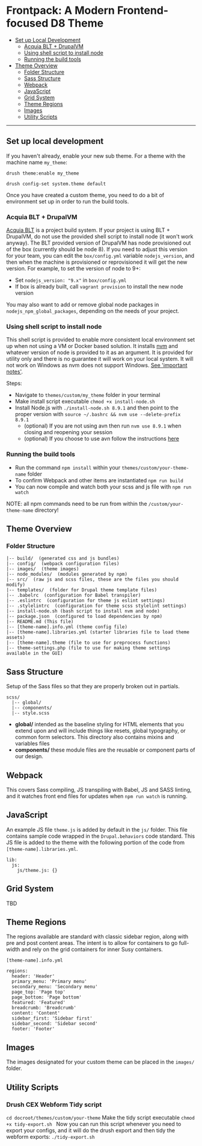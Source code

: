 # Frontpack: A Modern Frontend-focused D8 Theme

* [Set up Local Development](#set-up-local-development)
  * [Acquia BLT + DrupalVM](#acquia-blt-drupalvm)
  * [Using shell script to install node](#using-shell-script-to-install-node)
  * [Running the build tools](#running-the-build-tools)
* [Theme Overview](#theme-overview)
  * [Folder Structure](#folder-structure)
  * [Sass Structure](#sass-structure)
  * [Webpack](#webpack)
  * [JavaScript](#javascript)
  * [Grid System](#grid-system)
  * [Theme Regions](#theme-regions)
  * [Images](#images)
  * [Utility Scripts](#utility-scripts)

---


## Set up local development

If you haven't already, enable your new sub theme. For a theme with the machine name `my_theme`:

`drush theme:enable my_theme`

`drush config-set system.theme default`

Once you have created a custom theme, you need to do a bit of environment set up in order to run the build tools.


### Acquia BLT + DrupalVM

[Acquia BLT](http://blt.readthedocs.io/en/latest/) is a project build system. If your project is using BLT + DrupalVM, do not use the provided shell script to install node (it won't work anyway). The BLT provided version of DrupalVM has node provisioned out of the box (currently should be node 8). If you need to adjust this version for your team, you can edit the `box/config.yml` variable `nodejs_version`, and then when the machine is provisioned or reprovisioned it will get the new version. For example, to set the version of node to 9+:

* Set `nodejs_version: "9.x"` in `box/config.yml`
* If box is already built, call `vagrant provision` to install the new node version

You may also want to add or remove global node packages in `nodejs_npm_global_packages`, depending on the needs of your project.


### Using shell script to install node
This shell script is provided to enable more consistent local environment set up when not using a VM or Docker based solution. It installs [nvm](https://github.com/creationix/nvm) and whatever version of node is provided to it as an argument. It is provided for utility only and there is no guarantee it will work on your local system. It will not work on Windows as nvm does not support Windows. [See 'important notes'](https://github.com/creationix/nvm#important-notes).

Steps: 
* Navigate to `themes/custom/my_theme` folder in your terminal
* Make install script executable `chmod +x install-node.sh `
* Install Node.js with `./install-node.sh 8.9.1` and then point to the proper version with `source ~/.bashrc && nvm use --delete-prefix 8.9.1` 
  * (optional) If you are not using avn then run `nvm use 8.9.1` when closing and reopening your session
  * (optional) If you choose to use avn follow the instructions [here](_readme/setup-full.md#avn)


### Running the build tools

* Run the command `npm install` within your `themes/custom/your-theme-name` folder
* To confirm Webpack and other items are instantiated `npm run build`
* You can now compile and watch both your scss and js file with `npm run watch`

NOTE: all npm commands need to be run from within the `/custom/your-theme-name` directory!


## Theme Overview


### Folder Structure

```
|-- build/  (generated css and js bundles) 
|-- config/  (webpack configuration files) 
|-- images/  (theme images)
|-- node_modules/  (modules generated by npm)
|-- src/  (raw js and scss files, these are the files you should modify)
|-- templates/  (folder for Drupal theme template files)
|-- .babelrc  (configuration for Babel transpiler)
|-- .eslintrc  (configuration for theme js eslint settings)
|-- .stylelintrc  (configuration for theme scss stylelint settings)
|-- install-node.sh (bash script to install nvm and node)
|-- package.json  (configured to load dependencies by npm)
|-- README.md (This file)
|-- [theme-name].info.yml (theme config file)
|-- [theme-name].libraries.yml (starter libraries file to load theme assets)
|-- [theme-name].theme (file to use for preprocess functions)
|-- theme-settings.php (file to use for making theme settings available in the GUI)
```


## Sass Structure

Setup of the Sass files so that they are properly broken out in partials.

```
scss/
  |-- global/
  |-- components/
  |-- style.scss
```

* **global/** intended as the baseline styling for HTML elements that you extend upon and will include things like resets, global typography, or common form selectors. This directory also contains mixins and variables files
* **components/** these module files are the reusable or component parts of our design.


## Webpack 

This covers Sass compiling, JS transpiling with Babel, JS and SASS linting, and it watches front end files for updates when `npm run watch` is running.


## JavaScript

An example JS file `theme.js` is added by default in the `js/` folder. This file contains sample code wrapped in the `Drupal.behaviors` code standard. This JS file is added to the theme with the following portion of the code from `[theme-name].libraries.yml`.

```
lib:
  js:
    js/theme.js: {}
```


## Grid System

TBD


## Theme Regions

The regions available are standard with classic sidebar region, along with pre and post content areas. The intent is to allow for containers to go full-width and rely on the grid containers for inner Susy containers.

```
[theme-name].info.yml

regions:
  header: 'Header'
  primary_menu: 'Primary menu'
  secondary_menu: 'Secondary menu'
  page_top: 'Page top'
  page_bottom: 'Page bottom'
  featured: 'Featured'
  breadcrumb: 'Breadcrumb'
  content: 'Content'
  sidebar_first: 'Sidebar first'
  sidebar_second: 'Sidebar second'
  footer: 'Footer'

```


## Images 

The images designated for your custom theme can be placed in the `images/` folder.


## Utility Scripts


### Drush CEX Webform Tidy script

`cd docroot/themes/custom/your-theme`
Make the tidy script executable `chmod +x tidy-export.sh `
Now you can run this script whenever you need to export your configs, and it will do the drush export and then tidy the webform exports: `./tidy-export.sh`